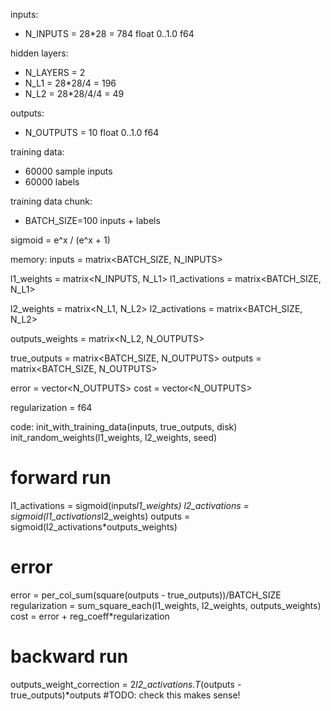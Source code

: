 
inputs:
 - N_INPUTS = 28*28 = 784 float 0..1.0 f64

hidden layers:
 - N_LAYERS = 2
 - N_L1 = 28*28/4 = 196
 - N_L2 = 28*28/4/4 = 49

outputs:
 - N_OUTPUTS = 10 float 0..1.0 f64

training data:
 - 60000 sample inputs
 - 60000 labels

training data chunk:
 - BATCH_SIZE=100 inputs + labels


sigmoid = e^x / (e^x + 1)


memory:
inputs       = matrix<BATCH_SIZE, N_INPUTS>

l1_weights   = matrix<N_INPUTS, N_L1>
l1_activations = matrix<BATCH_SIZE, N_L1>

l2_weights     = matrix<N_L1, N_L2>
l2_activations = matrix<BATCH_SIZE, N_L2>

outputs_weights = matrix<N_L2, N_OUTPUTS>

true_outputs = matrix<BATCH_SIZE, N_OUTPUTS>
outputs      = matrix<BATCH_SIZE, N_OUTPUTS>

error = vector<N_OUTPUTS>
cost  = vector<N_OUTPUTS>

regularization = f64


code:
init_with_training_data(inputs, true_outputs, disk)
init_random_weights(l1_weights, l2_weights, seed)

# forward run
l1_activations = sigmoid(inputs*l1_weights)
l2_activations = sigmoid(l1_activations*l2_weights)
outputs = sigmoid(l2_activations*outputs_weights)

# error
error = per_col_sum(square(outputs - true_outputs))/BATCH_SIZE
regularization = sum_square_each(l1_weights, l2_weights, outputs_weights) 
cost = error + reg_coeff*regularization

# backward run
outputs_weight_correction = 2*l2_activations.T*(outputs - true_outputs)*outputs
#TODO: check this makes sense!









